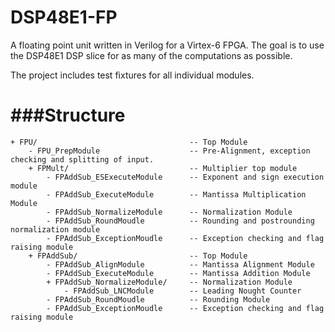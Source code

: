 DSP48E1-FP
======

A floating point unit written in Verilog for a Virtex-6 FPGA. The goal is to use the DSP48E1 DSP slice for as many of the computations as possible.

The project includes test fixtures for all individual modules. 

###Structure
======
	+ FPU/									-- Top Module
		- FPU_PrepModule					-- Pre-Alignment, exception checking and splitting of input.
		+ FPMult/                           -- Multiplier top module
			- FPAddSub_ESExecuteModule      -- Exponent and sign execution module
			- FPAddSub_ExecuteModule        -- Mantissa Multiplication Module
			- FPAddSub_NormalizeModule      -- Normalization Module
			- FPAddSub_RoundMoudle			-- Rounding and postrounding normalization module
			- FPAddSub_ExceptionMoudle		-- Exception checking and flag raising module
		+ FPAddSub/                         -- Top Module
			- FPAddSub_AlignModule          -- Mantissa Alignment Module
			- FPAddSub_ExecuteModule        -- Mantissa Addition Module
			+ FPAddSub_NormalizeModule/     -- Normalization Module
				- FPAddSub_LNCModule        -- Leading Nought Counter
			- FPAddSub_RoundMoudle			-- Rounding Module
			- FPAddSub_ExceptionMoudle		-- Exception checking and flag raising module